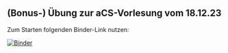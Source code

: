 ## (Bonus-) Übung zur aCS-Vorlesung vom 18.12.23

Zum Starten folgenden Binder-Link nutzen:

[![Binder](https://mybinder.org/badge_logo.svg)](https://mybinder.org/v2/gh/abborrtraesk/aCS/HEAD?labpath=X_010_train_a_neuronal_network.ipynb)